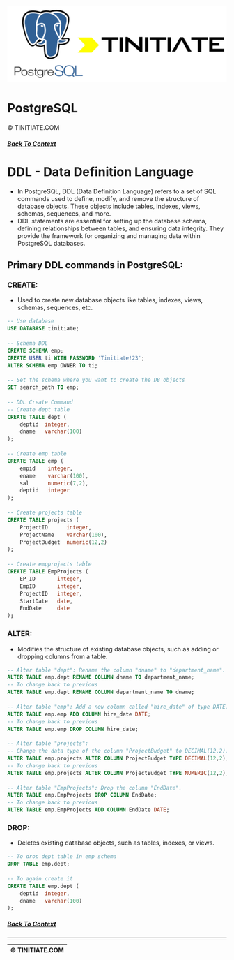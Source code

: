 ![PostgreSQL Tinitiate Image](postgresql_tinitiate.png)

# PostgreSQL
&copy; TINITIATE.COM

##### [Back To Context](./README.md)

# DDL - Data Definition Language
* In PostgreSQL, DDL (Data Definition Language) refers to a set of SQL commands used to define, modify, and remove the structure of database objects. These objects include tables, indexes, views, schemas, sequences, and more. 
* DDL statements are essential for setting up the database schema, defining relationships between tables, and ensuring data integrity. They provide the framework for organizing and managing data within PostgreSQL databases.

## Primary DDL commands in PostgreSQL:
### CREATE:
* Used to create new database objects like tables, indexes, views, schemas, sequences, etc.
```sql
-- Use database
USE DATABASE tinitiate;

-- Schema DDL
CREATE SCHEMA emp;
CREATE USER ti WITH PASSWORD 'Tinitiate!23';
ALTER SCHEMA emp OWNER TO ti;

-- Set the schema where you want to create the DB objects
SET search_path TO emp;

-- DDL Create Command
-- Create dept table
CREATE TABLE dept (
    deptid  integer,
    dname   varchar(100)
);

-- Create emp table
CREATE TABLE emp (
    empid    integer,
    ename    varchar(100),
    sal      numeric(7,2),
    deptid   integer
);

-- Create projects table
CREATE TABLE projects (
    ProjectID      integer,
    ProjectName    varchar(100),
    ProjectBudget  numeric(12,2)
);

-- Create empprojects table
CREATE TABLE EmpProjects (
    EP_ID       integer,
    EmpID       integer,
    ProjectID   integer,
    StartDate   date,
    EndDate     date
);
```

### ALTER:
* Modifies the structure of existing database objects, such as adding or dropping columns from a table.
```sql
-- Alter table "dept": Rename the column "dname" to "department_name".
ALTER TABLE emp.dept RENAME COLUMN dname TO department_name;
-- To change back to previous
ALTER TABLE emp.dept RENAME COLUMN department_name TO dname;

-- Alter table "emp": Add a new column called "hire_date" of type DATE.
ALTER TABLE emp.emp ADD COLUMN hire_date DATE;
-- To change back to previous
ALTER TABLE emp.emp DROP COLUMN hire_date;

-- Alter table "projects":
-- Change the data type of the column "ProjectBudget" to DECIMAL(12,2).
ALTER TABLE emp.projects ALTER COLUMN ProjectBudget TYPE DECIMAL(12,2);
-- To change back to previous
ALTER TABLE emp.projects ALTER COLUMN ProjectBudget TYPE NUMERIC(12,2);

-- Alter table "EmpProjects": Drop the column "EndDate".
ALTER TABLE emp.EmpProjects DROP COLUMN EndDate;
-- To change back to previous
ALTER TABLE emp.EmpProjects ADD COLUMN EndDate DATE;
```

### DROP:
* Deletes existing database objects, such as tables, indexes, or views.
```sql
-- To drop dept table in emp schema
DROP TABLE emp.dept;

-- To again create it
CREATE TABLE emp.dept (
    deptid  integer,
    dname   varchar(100)
);
```

##### [Back To Context](./README.md)
***
| &copy; TINITIATE.COM |
|----------------------|